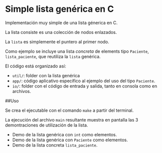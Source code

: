 # Simple lista genérica en C

Implementación muy simple de una lista génerica en C.

La lista consiste es una colección de nodos enlazados.

La `lista` es simplemente el puntero al primer nodo.

Como ejemplo se incluye una lista _concreta_ de elements tipo `Paciente`, `lista_paciente`, que reutiliza la `lista` genérica.

El código está organizado así:
- `util/`: folder con la lista genérica
- `app/`: código aplicativo específico al ejemplo del uso del tipo `Paciente`.
- `io/`: folder con el código de entrada y salida, tanto en consola como en archivos.

##Uso

Se crea el ejecutable con el comando `make` a partir del terminal.

La ejecución del archivo `main` resultante muestra en pantalla las 3 demontraciones de utilización de la lista. 
- Demo de la lista genérica con `int` como elementos.
- Demo de la lista genérica con `Paciente` como elementos.
- Demo de la lista concreta `lista_paciente`.